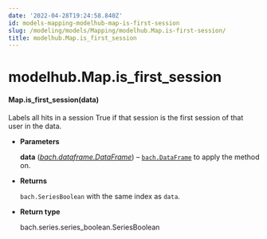 ```yaml
---
date: '2022-04-28T19:24:58.840Z'
id: models-mapping-modelhub-map-is-first-session
slug: /modeling/models/Mapping/modelhub.Map.is-first-session/
title: modelhub.Map.is_first_session
---
```


# modelhub.Map.is_first_session


#### Map.is_first_session(data)
Labels all hits in a session True if that session is the first session of that user in the data.


* **Parameters**

    **data** ([*bach.dataframe.DataFrame*](/docs/modeling/bach/api-reference/DataFrame/bach.DataFrame/#bach.DataFrame)) – [`bach.DataFrame`](/docs/modeling/bach/api-reference/DataFrame/bach.DataFrame/#bach.DataFrame) to apply the method on.



* **Returns**

    `bach.SeriesBoolean` with the same index as `data`.



* **Return type**

    bach.series.series_boolean.SeriesBoolean


<!-- !! processed by numpydoc !! -->
